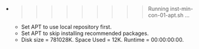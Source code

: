 * >>>>>>>>> Running inst-min-con-01-apt.sh ...
  * Set APT to use local repository first.
  * Set APT to skip installing recommended packages.
  * Disk size = 781028K. Space Used = 12K. Runtime = 00:00:00:00.

